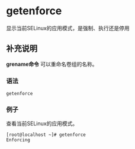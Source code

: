 getenforce
===

显示当前SELinux的应用模式，是强制、执行还是停用

## 补充说明

**grename命令** 可以重命名卷组的名称。

###  语法

```
getenforce
```

### 例子

查看当前SELinux的应用模式。

```
[root@localhost ~]# getenforce
Enforcing
```

<!-- Linux命令行搜索引擎：https://jaywcjlove.github.io/linux-command/ -->
